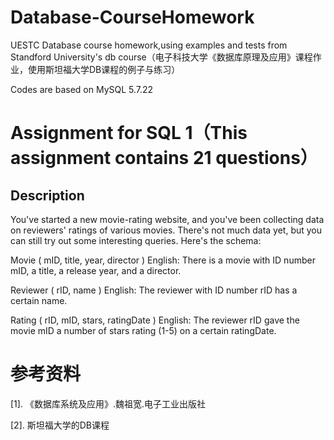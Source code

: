 # Database-CourseHomework

  UESTC Database course homework,using examples and tests from Standford University's db course（电子科技大学《数据库原理及应用》课程作业，使用斯坦福大学DB课程的例子与练习）
  
  Codes are based on MySQL 5.7.22

# Assignment for SQL 1（This assignment contains 21 questions）

## Description

  You've started a new movie-rating website, and you've been collecting data on reviewers' ratings of various movies. There's not much data yet, but you can still try out some interesting queries. Here's the schema:

  Movie ( mID, title, year, director )
English: There is a movie with ID number mID, a title, a release year, and a director.

  Reviewer ( rID, name )
English: The reviewer with ID number rID has a certain name.

  Rating ( rID, mID, stars, ratingDate )
English: The reviewer rID gave the movie mID a number of stars rating (1-5) on a certain ratingDate.

# 参考资料

[1]. 《数据库系统及应用》.魏祖宽.电子工业出版社

[2]. 斯坦福大学的DB课程
